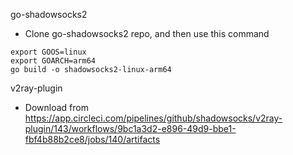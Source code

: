 go-shadowsocks2
 - Clone go-shadowsocks2 repo, and then use this command
```
export GOOS=linux
export GOARCH=arm64
go build -o shadowsocks2-linux-arm64
```

v2ray-plugin
 - Download from https://app.circleci.com/pipelines/github/shadowsocks/v2ray-plugin/143/workflows/9bc1a3d2-e896-49d9-bbe1-fbf4b88b2ce8/jobs/140/artifacts
